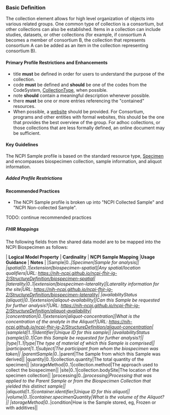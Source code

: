 ### Basic Definition
The collection element allows for high level organization of objects into various related groups. One common type of collection is a consortium, but other collections can also be established.  Items in a collection can include studies, datasets, or other collections (for example, if consortium A becomes a member of consortium B, the collection that represents consortium A can be added as an item in the collection representing consortium B).  

#### Primary Profile Restrictions and Enhancements
* title **must** be defined in order for users to understand the purpose of the collection. 
* code **must** be defined and **should** be one of the codes from the CodeSystem, [CollectionType](CodeSystem-collection-type.html), when possible.
* note **should** contain a meaningful description whenever possible. 
* there **must** be one or more entries referencing the "contained" resources. 
* When possible, a [website](StructureDefinition-research-web-Link.html) should be provided. For Consortium, programs and other entities with formal websites, this should be the one that provides the best overview of the group. For adhoc collections, or those collections that are less formally defined, an online document may be sufficient. 

#### Key Guidelines
The NCPI Sample profile is based on the standard resource type, [Specimen](https://hl7.org/fhir/R4/specimen.html) and encompasses biospecimen collection, sample information, and aliquot information.

##### Added Profile Restrictions



#### Recommended Practices

* The NCPI Sample profile is broken up into "NCPI Collected Sample" and "NCPI Non-collected Sample".

TODO: continue recommended practices

##### FHIR Mappings
The following fields from the shared data model are to be mapped into the NCPI Biospecimen as follows:

| **Logical Model Property** | **Cardinality** |  **NCPI Sample Mapping** |**Usage Guidance** | **Notes** |
|Sample|0..*|Specimen|Sample for analysis||
|spatial|0..1|extension[biospecimen-spatial]|Any spatial/location qualifiers|URL: https://nih-ncpi.github.io/ncpi-fhir-ig-2/StructureDefinition/biospecimen-spatial|
|laterality|0..1|extension[biospecimen-laterality]|Laterality information for the site|URL: https://nih-ncpi.github.io/ncpi-fhir-ig-2/StructureDefinition/biospecimen-laterality|
|availablityStatus (aliquot)|0..1|extension[aliqout-availability]|Can this Sample be requested for further analysis?|URL: https://nih-ncpi.github.io/ncpi-fhir-ig-2/StructureDefinition/aliquot-availability|
|concentration|0..1|extension[aliquot-concentration]|What is the concentration of the analyte in the Aliquot?|URL: https://nih-ncpi.github.io/ncpi-fhir-ig-2/StructureDefinition/aliquot-concentration|
|sampleId|1..1|Identifier|Unique ID for this sample||
|availabilityStatus (sample)|0..1|Can this Sample be requested for further analysis?||
|type|1..1|type|The type of material of which this Sample is comprised||
|participant|1..1|subject|The participant from whom the biospecimen was taken||
|parentSample|0..*|parent|The Sample from which this Sample was derived||
|quantity|0..1|collection.quantity|The total quantity of the specimen||
|storageMethod|0..1|collection.method|The approach used to collect the biospecimen||
|site|0..1|collection.bodySite|The location of the specimen collection||
|processing|0..*|processing|Processing that was applied to the Parent Sample or from the Biospecimen Collection that yielded this distinct sample||				
|aliquotId|1..1|container.identifier|Unique ID for this aliquot||
|volume|0..1|container.specimenQuantity|What is the volume of the Aliquot?||
|storageMethod|0..*|condition|How is the Sample stored, eg, Frozen or with additives||